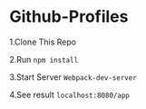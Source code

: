 # Github-Profiles
1.Clone This Repo 

2.Run `npm install`

3.Start Server `Webpack-dev-server`

4.See result `localhost:8080/app`

